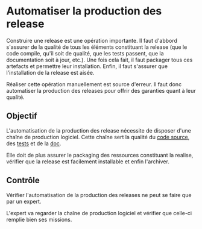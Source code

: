 Automatiser la production des release
=====================================

Construire une release est une opération importante. Il faut d'abbord s'assurer de la qualité de tous les éléments constituant la release (que le code compile, qu'il soit de qualité, que les tests passent, que la documentation soit à jour, etc.). Une fois cela fait, il faut packager tous ces artefacts et permettre leur installation. Enfin, il faut s'assurer que l'installation de la release est aisée.

Réaliser cette opération manuellement est source d'erreur. Il faut donc automatiser la production des releases pour offrir des garanties quant à leur qualité.

Objectif
--------

L'automatisation de la production des release nécessite de disposer d'une chaîne de production logiciel. Cette chaîne sert la qualité du [code source](../code), des [tests](../test) et de la [doc](../doc).

Elle doit de plus assurer le packaging des ressources constituant la realise, vérifier que la release est facilement installable et enfin l'archiver.

Contrôle
--------

Vérifier l'automatisation de la production des releases ne peut se faire que par un expert.

L'expert va regarder la chaîne de production logiciel et vérifier que celle-ci remplie bien ses missions.